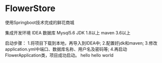 # FlowerStore
使用Springboot技术完成的鲜花商城

集成开发环境 IDEA
数据库 Mysql5.6
JDK 1.8以上
maven 3.6以上

启动步骤：
1.将项目下载到本地，再导入到IDEA中;
2.配置好jdk和maven;
3.修改application.yml中端口、数据库名称、用户名及密码等;
4.再启动FlowerApplication类，项目成功启动。
hello
hello world

